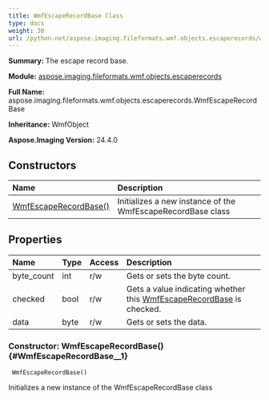 ```yaml
---
title: WmfEscapeRecordBase Class
type: docs
weight: 30
url: /python-net/aspose.imaging.fileformats.wmf.objects.escaperecords/wmfescaperecordbase/
---
```


**Summary:** The escape record base.

**Module:** [aspose.imaging.fileformats.wmf.objects.escaperecords](/imaging/python-net/aspose.imaging.fileformats.wmf.objects.escaperecords/)

**Full Name:** aspose.imaging.fileformats.wmf.objects.escaperecords.WmfEscapeRecordBase

**Inheritance:** WmfObject

**Aspose.Imaging Version:** 24.4.0

## **Constructors**
| **Name** | **Description** |
| :- | :- |
| [WmfEscapeRecordBase()](#WmfEscapeRecordBase__1) | Initializes a new instance of the WmfEscapeRecordBase class |
## **Properties**
| **Name** | **Type** | **Access** | **Description** |
| :- | :- | :- | :- |
| byte_count | int | r/w | Gets or sets the byte count. |
| checked | bool | r/w | Gets a value indicating whether this [WmfEscapeRecordBase](/imaging/python-net/aspose.imaging.fileformats.wmf.objects.escaperecords/wmfescaperecordbase/) is checked. |
| data | byte | r/w | Gets or sets the data. |


### Constructor: WmfEscapeRecordBase() {#WmfEscapeRecordBase__1}


```
 WmfEscapeRecordBase() 
```

Initializes a new instance of the WmfEscapeRecordBase class

